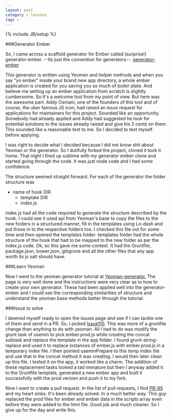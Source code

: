 ```yaml
---
layout: post
category : lessons
tags : 
---
```

{% include JB/setup %}

###Generator Ember


So, I came across a scaffold generator for Ember called \(surprise!\) generator-ember. --Its just the convention for generators--. [generator-ember](https://github.com/yeoman/generator-ember)

This generator is written using Yeoman and helper methods and when you say "yo ember" inside your brand new app directory, a whole ember application is created for you saving you so much of boiler plate. And believe me setting up an ember application from scratch is slightly cumbersome. So it's a welcome tool from my point of view.
But here was the awesome part. Addy Osmani, one of the founders of this tool and of course, the uber famous JS icon, had raised an issue request for applications for maintainers for this project. Sounded like an opportunity. Somebody had already applied and Addy had suggested he look for potential solutions to the issues already raised and give his 2 cents on them. This sounded like a reasonable test to me. So I decided to test myself before applying.

I was right to decide what I decided because I did not know shit about Yeoman or the generator. So I dutifully forked the project, cloned it took it home. That night I fired up sublime with my generator ember clone and started going through the code. It was just node code and I had some confidence.

The structure seemed straight forward. For each of the generator the folder structure was 
* name of hook DIR  
	* template DIR
	* index.js

index.js had all the code required to generate the structure described by the hook. I could see it used api from Yeoman's base to copy the files to the new folders in a structured manner, fill in the templates using Lo-dash and put those in to the respective folders too. I checked this file out for some time and then opened the templates folder.
templates folder had the whole structure of the hook that had to be mapped to the new folder as per the index.js code. Ok, so this gave me some context. It had the Gruntfile, package.json, bower.json, gitignore and all the other files that any app worth its js salt should have.



###Learn Yeoman


Now I went to the yeoman generator tutorial at [Yeoman-generator.](http://yeoman.io/generators.html)
The page is very well done and the instructions were very clear as to how to create your own generator. These had been applied well into the generator-ember and I could see the corresponding similarities of structure and understand the yeoman base methods better through the tutorial. 



###Issue to solve


I deemed myself ready to open the issues page and see if I can tackle one of them and send in a PR.
So, I picked [Issue110](https://github.com/yeoman/generator-ember/issues/110). This was more of a gruntfile change than anything to do with yeoman. All I had to do was modify the grunt task of usemin to pick ember.prod.js while creating the concat subtask and replace the template in the app folder.
I found grunt-string-replace and used it to replace instances of ember.js with ember.prod.js in a temporary index file. I then pointed useminPrepare to this temp index file and use that in the concat method it was creating. I would then later clean up this file. I tested it on the app, it worked like a charm. The addition of these replacement tasks looked a tad immature but then I anyway added it to the Gruntfile template, generated a new ember app and built it successfully with the prod version and push it to my fork.

Now I want to create a pull request. In the list of pull requests, I find [PR-95](https://github.com/yeoman/generator-ember/pull/95) and my heart sinks. It's been already solved. In a much better way. This guy replaced the prod files for ember and ember data in the scripts array even before they were added to the html file. Good job and much cleaner. So I give up for the day and write this.